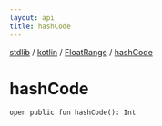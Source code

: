 ```yaml
---
layout: api
title: hashCode
---
```

[stdlib](../../index.md) / [kotlin](../index.md) / [FloatRange](index.md) / [hashCode](hashCode.md)

# hashCode

```
open public fun hashCode(): Int
```

